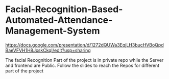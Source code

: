 # Facial-Recognition-Based-Automated-Attendance-Management-System

https://docs.google.com/presentation/d/1272dQUWa3EqjLH3bucHVBoQpdBaeVFVH1H8JxskCkqI/edit?usp=sharing

The facial Recognition Part of the project is in private repo while the Server and frontend are Public.
Follow the slides to reach the Repos for different part of the project
